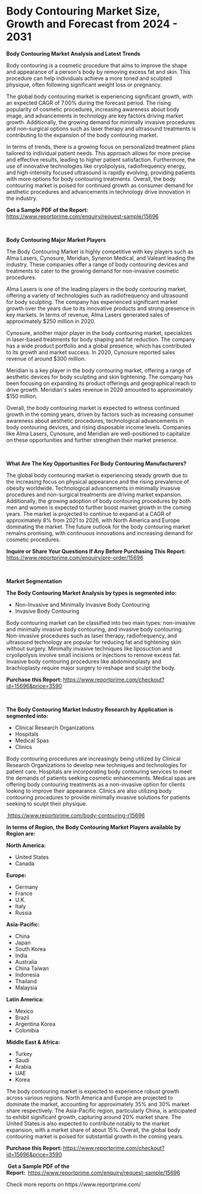 <p><h1>Body Contouring Market Size, Growth and Forecast from 2024 - 2031</h1></p><p><strong>Body Contouring Market Analysis and Latest Trends</strong></p>
<p><p>Body contouring is a cosmetic procedure that aims to improve the shape and appearance of a person's body by removing excess fat and skin. This procedure can help individuals achieve a more toned and sculpted physique, often following significant weight loss or pregnancy.</p><p>The global body contouring market is experiencing significant growth, with an expected CAGR of 7.00% during the forecast period. The rising popularity of cosmetic procedures, increasing awareness about body image, and advancements in technology are key factors driving market growth. Additionally, the growing demand for minimally invasive procedures and non-surgical options such as laser therapy and ultrasound treatments is contributing to the expansion of the body contouring market.</p><p>In terms of trends, there is a growing focus on personalized treatment plans tailored to individual patient needs. This approach allows for more precise and effective results, leading to higher patient satisfaction. Furthermore, the use of innovative technologies like cryolipolysis, radiofrequency energy, and high-intensity focused ultrasound is rapidly evolving, providing patients with more options for body contouring treatments. Overall, the body contouring market is poised for continued growth as consumer demand for aesthetic procedures and advancements in technology drive innovation in the industry.</p></p>
<p><strong>Get a Sample PDF of the Report:&nbsp;</strong> <a href="https://www.reportprime.com/enquiry/request-sample/15696">https://www.reportprime.com/enquiry/request-sample/15696</a></p>
<p>&nbsp;</p>
<p><strong>Body Contouring Major Market Players</strong></p>
<p><p>The Body Contouring Market is highly competitive with key players such as Alma Lasers, Cynosure, Meridian, Syneron Medical, and Valeant leading the industry. These companies offer a range of body contouring devices and treatments to cater to the growing demand for non-invasive cosmetic procedures.</p><p>Alma Lasers is one of the leading players in the body contouring market, offering a variety of technologies such as radiofrequency and ultrasound for body sculpting. The company has experienced significant market growth over the years due to its innovative products and strong presence in key markets. In terms of revenue, Alma Lasers generated sales of approximately $250 million in 2020.</p><p>Cynosure, another major player in the body contouring market, specializes in laser-based treatments for body shaping and fat reduction. The company has a wide product portfolio and a global presence, which has contributed to its growth and market success. In 2020, Cynosure reported sales revenue of around $300 million.</p><p>Meridian is a key player in the body contouring market, offering a range of aesthetic devices for body sculpting and skin tightening. The company has been focusing on expanding its product offerings and geographical reach to drive growth. Meridian's sales revenue in 2020 amounted to approximately $150 million.</p><p>Overall, the body contouring market is expected to witness continued growth in the coming years, driven by factors such as increasing consumer awareness about aesthetic procedures, technological advancements in body contouring devices, and rising disposable income levels. Companies like Alma Lasers, Cynosure, and Meridian are well-positioned to capitalize on these opportunities and further strengthen their market presence.</p></p>
<p>&nbsp;</p>
<p><strong>What Are The Key Opportunities For Body Contouring Manufacturers?</strong></p>
<p><p>The global body contouring market is experiencing steady growth due to the increasing focus on physical appearance and the rising prevalence of obesity worldwide. Technological advancements in minimally invasive procedures and non-surgical treatments are driving market expansion. Additionally, the growing adoption of body contouring procedures by both men and women is expected to further boost market growth in the coming years. The market is projected to continue to expand at a CAGR of approximately 8% from 2021 to 2026, with North America and Europe dominating the market. The future outlook for the body contouring market remains promising, with continuous innovations and increasing demand for cosmetic procedures.</p></p>
<p><strong>Inquire or Share Your Questions If Any Before Purchasing This Report:</strong> <a href="https://www.reportprime.com/enquiry/pre-order/15696">https://www.reportprime.com/enquiry/pre-order/15696</a></p>
<p>&nbsp;</p>
<p><strong>Market Segmentation</strong></p>
<p><strong>The Body Contouring Market Analysis by types is segmented into:</strong></p>
<p><ul><li>Non-Invasive and Minimally Invasive Body Contouring</li><li>Invasive Body Contouring</li></ul></p>
<p><p>Body contouring market can be classified into two main types: non-invasive and minimally invasive body contouring, and invasive body contouring. Non-invasive procedures such as laser therapy, radiofrequency, and ultrasound technology are popular for reducing fat and tightening skin without surgery. Minimally invasive techniques like liposuction and cryolipolysis involve small incisions or injections to remove excess fat. Invasive body contouring procedures like abdominoplasty and brachioplasty require major surgery to reshape and sculpt the body.</p></p>
<p><strong>Purchase this Report:&nbsp;</strong><a href="https://www.reportprime.com/checkout?id=15696&price=3590">https://www.reportprime.com/checkout?id=15696&price=3590</a></p>
<p>&nbsp;</p>
<p><strong>The Body Contouring Market Industry Research by Application is segmented into:</strong></p>
<p><ul><li>Clinical Research Organizations</li><li>Hospitals</li><li>Medical Spas</li><li>Clinics</li></ul></p>
<p><p>Body contouring procedures are increasingly being utilized by Clinical Research Organizations to develop new techniques and technologies for patient care. Hospitals are incorporating body contouring services to meet the demands of patients seeking cosmetic enhancements. Medical spas are offering body contouring treatments as a non-invasive option for clients looking to improve their appearance. Clinics are also utilizing body contouring procedures to provide minimally invasive solutions for patients seeking to sculpt their physique.</p></p>
<p><a href="https://www.reportprime.com/body-contouring-r15696">&nbsp;https://www.reportprime.com/body-contouring-r15696</a></p>
<p><strong>In terms of Region, the Body Contouring Market Players available by Region are:</strong></p>
<p>
    <p> <strong> North America: </strong>
        <ul>
            <li>United States</li>
            <li>Canada</li>
        </ul>
        </p> 
    <p> <strong> Europe: </strong>
        <ul>
            <li>Germany</li>
            <li>France</li>
            <li>U.K.</li>
            <li>Italy</li>
            <li>Russia</li>
        </ul>
        </p> 
    <p> <strong> Asia-Pacific: </strong>
        <ul>
            <li>China</li>
            <li>Japan</li>
            <li>South Korea</li>
            <li>India</li>
            <li>Australia</li>
            <li>China Taiwan</li>
            <li>Indonesia</li>
            <li>Thailand</li>
            <li>Malaysia</li>
        </ul>
        </p> 
    <p> <strong> Latin America: </strong>
        <ul>
            <li>Mexico</li>
            <li>Brazil</li>
            <li>Argentina Korea</li>
            <li>Colombia</li>
        </ul>
        </p> 
    <p> <strong> Middle East & Africa: </strong>
        <ul>
            <li>Turkey</li>
            <li>Saudi</li>
            <li>Arabia</li>
            <li>UAE</li>
            <li>Korea</li>
        </ul>
    </p>
    </p>
<p><p>The body contouring market is expected to experience robust growth across various regions. North America and Europe are projected to dominate the market, accounting for approximately 35% and 30% market share respectively. The Asia-Pacific region, particularly China, is anticipated to exhibit significant growth, capturing around 20% market share. The United States is also expected to contribute notably to the market expansion, with a market share of about 15%. Overall, the global body contouring market is poised for substantial growth in the coming years.</p></p>
<p><strong>Purchase this Report: </strong><a href="https://www.reportprime.com/checkout?id=15696&price=3590">https://www.reportprime.com/checkout?id=15696&price=3590</a></p>
<p>&nbsp;<strong>Get a Sample PDF of the Report:&nbsp;&nbsp;</strong><a href="https://www.reportprime.com/enquiry/request-sample/15696">https://www.reportprime.com/enquiry/request-sample/15696</a></p>
<p><strong></strong></p>
<p>Check more reports on https://www.reportprime.com/</p>